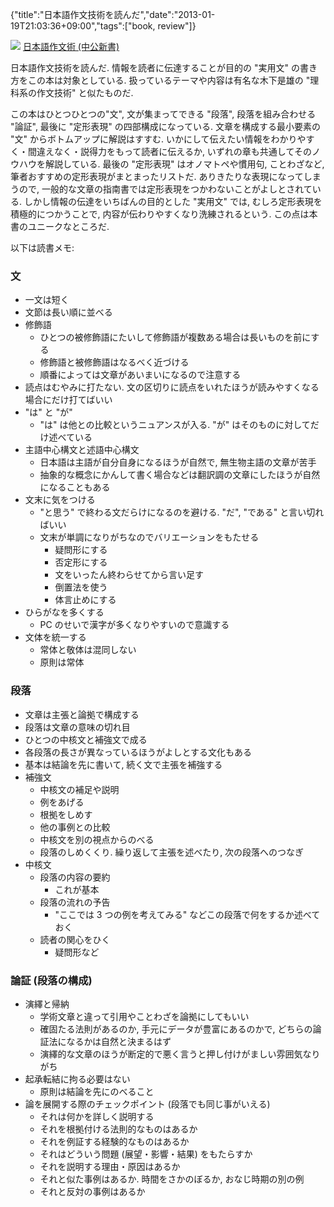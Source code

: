{"title":"日本語作文技術を読んだ","date":"2013-01-19T21:03:36+09:00","tags":["book, review"]}

<a href="http://www.amazon.co.jp/gp/product/4121020561/ref=as_li_tf_il?ie=UTF8&camp=247&creative=1211&creativeASIN=4121020561&linkCode=as2&tag=pleasesleep-22"><img border="0" src="http://ws.assoc-amazon.jp/widgets/q?_encoding=UTF8&ASIN=4121020561&Format=_SL160_&ID=AsinImage&MarketPlace=JP&ServiceVersion=20070822&WS=1&tag=pleasesleep-22" ></a>
<a href="http://www.amazon.co.jp/gp/product/4121020561/ref=as_li_tf_tl?ie=UTF8&camp=247&creative=1211&creativeASIN=4121020561&linkCode=as2&tag=pleasesleep-22">日本語作文術 (中公新書)</a><img src="http://www.assoc-amazon.jp/e/ir?t=pleasesleep-22&l=as2&o=9&a=4121020561" width="1" height="1" border="0" alt="" style="border:none !important; margin:0px !important;" />


日本語作文技術を読んだ. 情報を読者に伝達することが目的の "実用文" の書き方をこの本は対象としている. 扱っているテーマや内容は有名な木下是雄の "理科系の作文技術" と似たものだ.

この本はひとつひとつの"文", 文が集まってできる "段落", 段落を組み合わせる "論証", 最後に "定形表現" の四部構成になっている. 文章を構成する最小要素の "文" からボトムアップに解説はすすむ. いかにして伝えたい情報をわかりやすく・間違えなく・説得力をもって読者に伝えるか, いずれの章も共通してそのノウハウを解説している. 最後の "定形表現" はオノマトペや慣用句, ことわざなど, 筆者おすすめの定形表現がまとまったリストだ. ありきたりな表現になってしまうので, 一般的な文章の指南書では定形表現をつかわないことがよしとされている. しかし情報の伝達をいちばんの目的とした "実用文" では, むしろ定形表現を積極的につかうことで, 内容が伝わりやすくなり洗練されるという. この点は本書のユニークなところだ.

以下は読書メモ:

### 文

- 一文は短く
- 文節は長い順に並べる
- 修飾語
  - ひとつの被修飾語にたいして修飾語が複数ある場合は長いものを前にする
  - 修飾語と被修飾語はなるべく近づける
  - 順番によっては文章があいまいになるので注意する
- 読点はむやみに打たない. 文の区切りに読点をいれたほうが読みやすくなる場合にだけ打てばいい
- "は" と "が"
  - "は" は他との比較というニュアンスが入る. "が" はそのものに対してだけ述べている
- 主語中心構文と述語中心構文
  - 日本語は主語が自分自身になるほうが自然で, 無生物主語の文章が苦手
  - 抽象的な概念にかんして書く場合などは翻訳調の文章にしたほうが自然になることもある
- 文末に気をつける
  - "と思う" で終わる文だらけになるのを避ける. "だ", "である" と言い切ればいい
  - 文末が単調になりがちなのでバリエーションをもたせる
    - 疑問形にする
    - 否定形にする
    - 文をいったん終わらせてから言い足す
    - 倒置法を使う
    - 体言止めにする
- ひらがなを多くする
  - PC のせいで漢字が多くなりやすいので意識する
- 文体を統一する
  - 常体と敬体は混同しない
  - 原則は常体

### 段落

- 文章は主張と論拠で構成する
- 段落は文章の意味の切れ目
- ひとつの中核文と補強文で成る
- 各段落の長さが異なっているほうがよしとする文化もある
- 基本は結論を先に書いて, 続く文で主張を補強する
- 補強文
  - 中核文の補足や説明
  - 例をあげる
  - 根拠をしめす
  - 他の事例との比較
  - 中核文を別の視点からのべる
  - 段落のしめくくり. 繰り返して主張を述べたり, 次の段落へのつなぎ
- 中核文
  - 段落の内容の要約
    - これが基本
  - 段落の流れの予告
    - "ここでは 3 つの例を考えてみる" などこの段落で何をするか述べておく
  - 読者の関心をひく
    - 疑問形など

### 論証 (段落の構成)

- 演繹と帰納
  - 学術文章と違って引用やことわざを論拠にしてもいい
  - 確固たる法則があるのか, 手元にデータが豊富にあるのかで, どちらの論証法になるかは自然と決まるはず
  - 演繹的な文章のほうが断定的で悪く言うと押し付けがましい雰囲気なりがち
- 起承転結に拘る必要はない
  - 原則は結論を先にのべること
- 論を展開する際のチェックポイント (段落でも同じ事がいえる)
  - それは何かを詳しく説明する
  - それを根拠付ける法則的なものはあるか
  - それを例証する経験的なものはあるか
  - それはどういう問題 (展望・影響・結果) をもたらすか
  - それを説明する理由・原因はあるか
  - それと似た事例はあるか. 時間をさかのぼるか, おなじ時期の別の例
  - それと反対の事例はあるか
